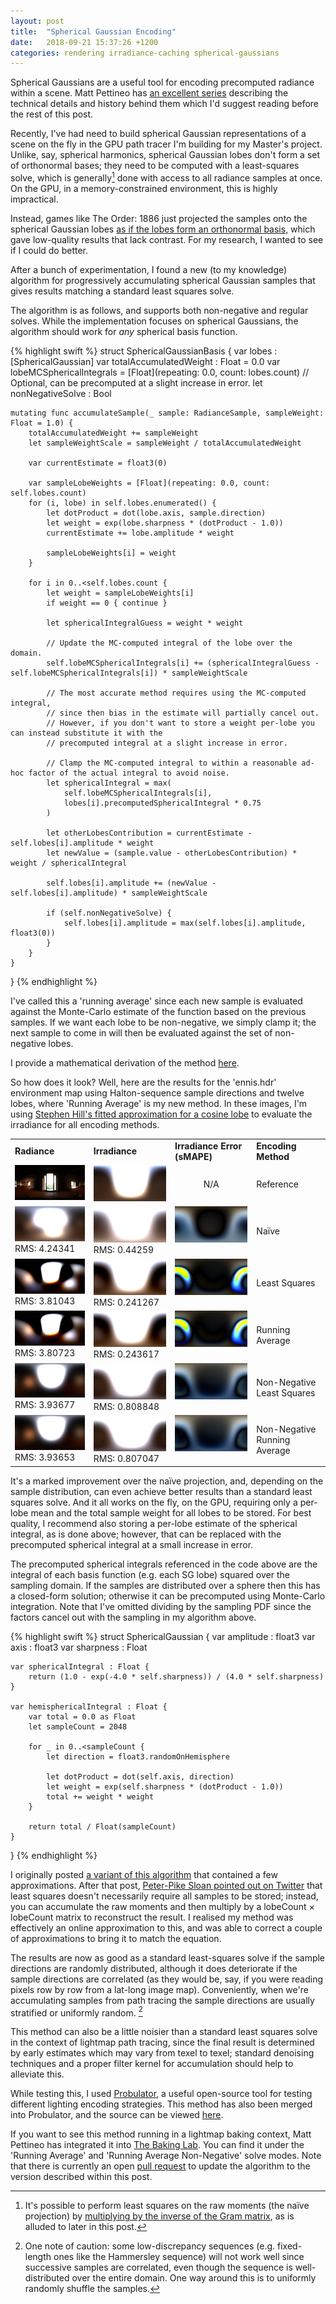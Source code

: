 ```yaml
---
layout: post
title:  "Spherical Gaussian Encoding"
date:   2018-09-21 15:37:26 +1200
categories: rendering irradiance-caching spherical-gaussians
---
```


Spherical Gaussians are a useful tool for encoding precomputed radiance within a scene. Matt Pettineo has [an excellent series](https://mynameismjp.wordpress.com/2016/10/09/sg-series-part-1-a-brief-and-incomplete-history-of-baked-lighting-representations/) describing the technical details and history behind them which I'd suggest reading before the rest of this post.

Recently, I've had need to build spherical Gaussian representations of a scene on the fly in the GPU path tracer I'm building for my Master's project. Unlike, say, spherical harmonics, spherical Gaussian lobes don't form a set of orthonormal bases; they need to be computed with a least-squares solve, which is generally[^1] done with access to all radiance samples at once. On the GPU, in a memory-constrained environment, this is highly impractical. 

[^1]: It's possible to perform least squares on the raw moments (the naïve projection) by [multiplying by the inverse of the Gram matrix](https://twitter.com/PeterPikeSloan/status/1044783992191385600), as is alluded to later in this post. 

Instead, games like The Order: 1886 just projected the samples onto the spherical Gaussian lobes [as if the lobes form an orthonormal basis](https://mynameismjp.wordpress.com/2016/10/09/sg-series-part-5-approximating-radiance-and-irradiance-with-sgs/), which gave low-quality results that lack contrast. For my research, I wanted to see if I could do better.

After a bunch of experimentation, I found a new (to my knowledge) algorithm for progressively accumulating spherical Gaussian samples that gives results matching a standard least squares solve. 

The algorithm is as follows, and supports both non-negative and regular solves. While the implementation focuses on spherical Gaussians, the algorithm should work for *any* spherical basis function.

{% highlight swift %}
struct SphericalGaussianBasis {
    var lobes : [SphericalGaussian]
    var totalAccumulatedWeight : Float = 0.0
    var lobeMCSphericalIntegrals = [Float](repeating: 0.0, count: lobes.count) // Optional, can be precomputed at a slight increase in error.
    let nonNegativeSolve : Bool
    
    mutating func accumulateSample(_ sample: RadianceSample, sampleWeight: Float = 1.0) {
        totalAccumulatedWeight += sampleWeight
        let sampleWeightScale = sampleWeight / totalAccumulatedWeight
        
        var currentEstimate = float3(0)
        
        var sampleLobeWeights = [Float](repeating: 0.0, count: self.lobes.count)
        for (i, lobe) in self.lobes.enumerated() {
            let dotProduct = dot(lobe.axis, sample.direction)
            let weight = exp(lobe.sharpness * (dotProduct - 1.0))
            currentEstimate += lobe.amplitude * weight
            
            sampleLobeWeights[i] = weight
        }
        
        for i in 0..<self.lobes.count {
            let weight = sampleLobeWeights[i]
            if weight == 0 { continue }
            
            let sphericalIntegralGuess = weight * weight
            
            // Update the MC-computed integral of the lobe over the domain.
            self.lobeMCSphericalIntegrals[i] += (sphericalIntegralGuess - self.lobeMCSphericalIntegrals[i]) * sampleWeightScale
            
            // The most accurate method requires using the MC-computed integral, 
            // since then bias in the estimate will partially cancel out.
            // However, if you don't want to store a weight per-lobe you can instead substitute it with the
            // precomputed integral at a slight increase in error.

            // Clamp the MC-computed integral to within a reasonable ad-hoc factor of the actual integral to avoid noise.
            let sphericalIntegral = max(
                self.lobeMCSphericalIntegrals[i],
                lobes[i].precomputedSphericalIntegral * 0.75
            )
            
            let otherLobesContribution = currentEstimate - self.lobes[i].amplitude * weight
            let newValue = (sample.value - otherLobesContribution) * weight / sphericalIntegral
            
            self.lobes[i].amplitude += (newValue - self.lobes[i].amplitude) * sampleWeightScale
            
            if (self.nonNegativeSolve) {
                self.lobes[i].amplitude = max(self.lobes[i].amplitude, float3(0))
            }
        }
    }
}
{% endhighlight %}

I've called this a 'running average' since each new sample is evaluated against the Monte-Carlo estimate of the function based on the previous samples. If we want each lobe to be non-negative, we simply clamp it; the next sample to come in will then be evaluated against the set of non-negative lobes.

I provide a mathematical derivation of the method [here](/rendering/irradiance-caching/spherical-gaussians/2018/10/02/running-average-derivation.html).

So how does it look? Well, here are the results for the 'ennis.hdr' environment map using Halton-sequence sample directions and twelve lobes, where 'Running Average' is my new method. In these images, I'm using [Stephen Hill's fitted approximation for a cosine lobe](https://mynameismjp.wordpress.com/2016/10/09/sg-series-part-3-diffuse-lighting-from-an-sg-light-source/) to evaluate the irradiance for all encoding methods. 

<table>
<tr><td><b>Radiance</b></td><td><b>Irradiance</b></td><td><b>Irradiance Error (sMAPE)</b></td><td><b>Encoding Method</b></td></tr>
<tr><td valign="top"><img src="/assets/spherical-gaussians/radianceMCIS.png"/></td><td valign="top"><img src="/assets/spherical-gaussians/irradianceMCIS.png"/></td><td><center>N/A</center></td><td>Reference</td></tr>
<tr><td valign="top"><img src="/assets/spherical-gaussians/radianceSG.png"/><br/>RMS: 4.24341</td><td valign="top"><img src="/assets/spherical-gaussians/irradianceSG.png"/><br/>RMS: 0.44259</td><td valign="top"><img src="/assets/spherical-gaussians/irradianceErrorSG.png"/></td><td>Naïve</td></tr>
<tr><td valign="top"><img src="/assets/spherical-gaussians/radianceSGLS.png"/><br/>RMS: 3.81043</td><td valign="top"><img src="/assets/spherical-gaussians/irradianceSGLS.png"/><br/>RMS: 0.241267</td><td valign="top"><img src="/assets/spherical-gaussians/irradianceErrorSGLS.png"/></td><td>Least Squares</td></tr>
<tr><td valign="top"><img src="/assets/spherical-gaussians/radianceSGRA2.png"/><br/>RMS: 3.80723</td><td valign="top"><img src="/assets/spherical-gaussians/irradianceSGRA2.png"/><br/>RMS: 0.243617</td><td valign="top"><img src="/assets/spherical-gaussians/irradianceErrorSGRA2.png"/></td><td>Running Average</td></tr>
<tr><td valign="top"><img src="/assets/spherical-gaussians/radianceSGNNLS.png"/><br/>RMS: 3.93677</td><td valign="top"><img src="/assets/spherical-gaussians/irradianceSGNNLS.png"/><br/>RMS: 0.808848</td><td valign="top"><img src="/assets/spherical-gaussians/irradianceErrorSGNNLS.png"/></td><td>Non-Negative Least Squares</td></tr>
<tr><td valign="top"><img src="/assets/spherical-gaussians/radianceSGNNRA2.png"/><br/>RMS: 3.93653</td><td valign="top"><img src="/assets/spherical-gaussians/irradianceSGNNRA2.png"/><br/>RMS: 0.807047</td><td valign="top"><img src="/assets/spherical-gaussians/irradianceErrorSGNNRA2.png"/></td><td>Non-Negative Running Average</td></tr>
</table>

It's a marked improvement over the naïve projection, and, depending on the sample distribution, can even achieve better results than a standard least squares solve. And it all works on the fly, on the GPU, requiring only a per-lobe mean and the total sample weight for all lobes to be stored. For best quality, I recommend also storing a per-lobe estimate of the spherical integral, as is done above; however, that can be replaced with the precomputed spherical integral at a small increase in error.

The precomputed spherical integrals referenced in the code above are the integral of each basis function (e.g. each SG lobe) squared over the sampling domain. If the samples are distributed over a sphere then this has a closed-form solution; otherwise it can be precomputed using Monte-Carlo integration. Note that I've omitted dividing by the sampling PDF since the factors cancel out with the sampling in my algorithm above.

{% highlight swift %}
struct SphericalGaussian {
    var amplitude : float3
    var axis : float3
    var sharpness : Float
    
    var sphericalIntegral : Float {
        return (1.0 - exp(-4.0 * self.sharpness)) / (4.0 * self.sharpness)
    }
    
    var hemisphericalIntegral : Float {
        var total = 0.0 as Float
        let sampleCount = 2048
        
        for _ in 0..<sampleCount {
            let direction = float3.randomOnHemisphere
            
            let dotProduct = dot(self.axis, direction)
            let weight = exp(self.sharpness * (dotProduct - 1.0))
            total += weight * weight
        }
        
        return total / Float(sampleCount)
    }
}
{% endhighlight %}

I originally posted [a variant of this algorithm](/rendering/irradiance-caching/spherical-gaussians/2018/09/21/spherical-gaussians-old.html) that contained a few approximations. After that post, [Peter-Pike Sloan pointed out on Twitter](https://twitter.com/PeterPikeSloan/status/1044482721223856128) that least squares doesn't necessarily require all samples to be stored; instead, you can accumulate the raw moments and then multiply by a lobeCount × lobeCount matrix to reconstruct the result. I realised my method was effectively an online approximation to this, and was able to correct a couple of approximations to bring it to match the equation.

The results are now as good as a standard least-squares solve if the sample directions are randomly distributed, although it does deteriorate if the sample directions are correlated (as they would be, say, if you were reading pixels row by row from a lat-long image map). Conveniently, when we're accumulating samples from path tracing the sample directions are usually stratified or uniformly random. [^2] 

This method can also be a little noisier than a standard least squares solve in the context of lightmap path tracing, since the final result is determined by early estimates which may vary from texel to texel; standard denoising techniques and a proper filter kernel for accumulation should help to alleviate this.

[^2]: One note of caution: some low-discrepancy sequences (e.g. fixed-length ones like the Hammersley sequence) will not work well since successive samples are correlated, even though the sequence is well-distributed over the entire domain. One way around this is to uniformly randomly shuffle the samples. 

While testing this, I used [Probulator](https://github.com/kayru/Probulator), a useful open-source tool for testing different lighting encoding strategies. This method has also been merged into Probulator, and the source can be viewed [here](https://github.com/kayru/Probulator/blob/86351e5f3ed78f086837e215f028a344b058dfb5/Source/Probulator/ExperimentSG.h#L155).

If you want to see this method running in a lightmap baking context, Matt Pettineo has integrated it into [The Baking Lab](https://github.com/TheRealMJP/BakingLab). You can find it under the 'Running Average' and 'Running Average Non-Negative' solve modes. Note that there is currently an open [pull request](https://github.com/TheRealMJP/BakingLab/pull/5) to update the algorithm to the version described within this post.
